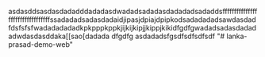 asdasddsasdasdadadddadadasdwadadsadadasdadadadsadaddsfffffffffffffffffffffffffffffffffssadadadsadasdadaidjipasjdpiajdpipkodsadadadadsawdasdadfdsfsfsfwadadadadadkpkpppkppkjijkijkipjjkippjkikidfgdfgwadadsadasdadadadwdasdasddaka[[sao[dadada
dfgdfg
asdadadsfgsdfsdfsdfsdf
"# lanka-prasad-demo-web" 
